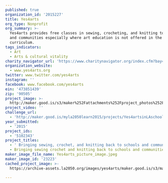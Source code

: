 ```yaml
---
published: true
organization_id: '2015227'
title: Yes4arts
org_type: Nonprofit
org_summary: >-
  Yes4arts provides free classes in sewing, crocheting, and knitting to schools
  and communities especially where art education is not offered in the
  curriculum.
tags_indicators:
  - Art
  - Arts & cultural vitality
charity_navigator_url: 'https://www.charitynavigator.org/index.cfm?bay=search.profile&ein=473851439'
organization_website:
  - www.yes4arts.org
twitter: www.twitter.com/yes4arts
instagram: ''
facebook: www.facebook.com/yes4arts
ein: '473851439'
zip: '90505'
project_image: >-
  http://maker.good.is/s3/maker%252Fattachments%252Fproject_photos%252Fimages%252F23223%252Fdisplay%252FYes4arts_picture_image.jpeg=c570x385
project_video: ''
challenge_url:
  - 'http://maker.good.is/myla2050learn2015/projects/Yes4artsinLAschools.html'
year_submitted:
  - '2015'
project_ids:
  - '5102343'
project_titles:
  - ' Bringing sewing, crochet, and knitting back to schools and communities'
  - Bringing sewing crochet and knitting back to schools and communities
maker_image_file_name: Yes4arts_picture_image.jpeg
maker_image_id: '23223'
cached_project_image: >-
  https://archive-assets.la2050.org/images/yes4arts/maker.good.is/s3/maker%252Fattachments%252Fproject_photos%252Fimages%252F23223%252Fdisplay%252FYes4arts_picture_image.jpeg=c570x385.jpg

---
```


